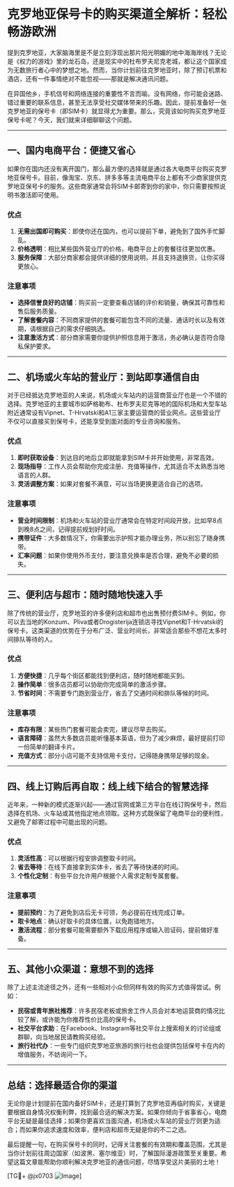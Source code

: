 # 克罗地亚保号卡的购买渠道全解析：轻松畅游欧洲

提到克罗地亚，大家脑海里是不是立刻浮现出那片阳光明媚的地中海海岸线？无论是《权力的游戏》里的龙石岛，还是现实中的杜布罗夫尼克老城，都让这个国家成为无数旅行者心中的梦想之地。然而，当你计划前往克罗地亚时，除了预订机票和酒店，还有一件事情绝对不能忽视——那就是解决通讯问题。

在异国他乡，手机信号和网络连接的重要性不言而喻。没有网络，你可能会迷路、错过重要的联系信息，甚至无法享受社交媒体带来的乐趣。因此，提前准备好一张克罗地亚的保号卡（即SIM卡）就显得尤为重要。那么，究竟该如何购买克罗地亚保号卡呢？今天，我们就来详细聊聊这个问题。

---

## 一、国内电商平台：便捷又省心

如果你在国内还没有离开国门，那么最方便的选择就是通过各大电商平台购买克罗地亚保号卡。目前，像淘宝、京东、拼多多等主流电商平台上都有不少商家提供克罗地亚保号卡的服务。这些商家通常会将SIM卡邮寄到你的家中，你只需要按照说明书激活即可使用。

### **优点**
1. **无需出国即可购买**：即使你还在国内，也可以提前下单，避免到了国外手忙脚乱。
2. **价格透明**：相比某些国外营业厅的价格，电商平台上的套餐往往更加优惠。
3. **服务保障**：大部分商家都会提供详细的使用说明，并且支持退换货，让你买得更放心。

### **注意事项**
- **选择信誉良好的店铺**：购买前一定要查看店铺的评价和销量，确保其可靠性和售后服务质量。
- **了解套餐内容**：不同商家提供的套餐可能包含不同的流量、通话时长以及有效期，请根据自己的需求仔细挑选。
- **注意激活方式**：部分商家需要你提供护照信息用于激活，务必确认是否符合隐私保护要求。

---

## 二、机场或火车站的营业厅：到站即享通信自由

对于已经抵达克罗地亚的人来说，机场或火车站内的运营商营业厅也是一个不错的选择。克罗地亚的主要城市如萨格勒布、杜布罗夫尼克等地的国际机场和大型车站附近通常设有Vipnet、T-Hrvatski和A1三家主要运营商的营业网点。这些营业厅不仅可以直接买到保号卡，还能享受到面对面的专业咨询和服务。

### **优点**
1. **即时获取设备**：到达目的地后立即就能拿到SIM卡并开始使用，非常高效。
2. **现场指导**：工作人员会帮助你完成注册、充值等操作，尤其适合不太熟悉当地语言的人群。
3. **灵活调整方案**：如果对套餐不满意，可以当场更换更适合自己的选项。

### **注意事项**
- **营业时间限制**：机场和火车站的营业厅通常会在特定时间段开放，比如早8点到晚8点之间，记得提前规划好时间。
- **携带证件**：大多数情况下，你需要出示护照才能办理业务，所以别忘了随身携带。
- **汇率问题**：如果你使用外币支付，要注意兑换率是否合理，避免不必要的损失。

---

## 三、便利店与超市：随时随地快速入手

除了传统的营业厅，克罗地亚的许多便利店和超市也出售预付费SIM卡。例如，你可以去当地的Konzum、Pliva或者Drogisterija连锁店寻找Vipnet和T-Hrvatski的保号卡。这类渠道的优势在于分布广泛、营业时间长，非常适合那些不想花太多时间排队等待的人。

### **优点**
1. **方便快捷**：几乎每个街区都能找到便利店，随时随地都能买到。
2. **操作简单**：很多店员都可以协助你完成简单的激活步骤。
3. **节省时间**：不需要专门跑到营业厅，省去了交通时间和排队等候的时间。

### **注意事项**
- **库存有限**：某些热门套餐可能会卖完，建议尽早去购买。
- **语言障碍**：虽然大多数店员能听懂基本英语，但为了减少麻烦，最好提前打印一份简单的翻译卡片。
- **充值方式**：部分小店可能不支持信用卡支付，记得随身携带足够的现金。

---

## 四、线上订购后再自取：线上线下结合的智慧选择

近年来，一种新的模式逐渐兴起——通过官网或第三方平台在线订购保号卡，然后选择在机场、火车站或其他指定地点领取。这种方式既保留了电商平台的便利性，又避免了邮寄过程中可能出现的问题。

### **优点**
1. **灵活性高**：可以根据行程安排调整取卡时间。
2. **省去等待**：在线下直接拿到实体卡，省去了等待快递的时间。
3. **个性化定制**：有些平台允许用户根据个人需求定制专属套餐。

### **注意事项**
- **提前预约**：为了避免到店后无卡可领，务必提前在线完成订单。
- **取卡地点**：确认好取卡的具体位置，以免跑错地方。
- **激活流程**：部分套餐可能需要额外下载应用程序或输入验证码，提前做好准备。

---

## 五、其他小众渠道：意想不到的选择

除了上述主流途径之外，还有一些相对小众但同样有效的购买方式值得尝试。例如：
- **民宿或青年旅社推荐**：许多民宿老板或旅舍工作人员会对本地运营商的情况比较了解，或许能为你推荐性价比高的保号卡。
- **社交平台求助**：在Facebook、Instagram等社交平台上搜索相关的讨论组或群聊，向当地居民请教购买经验。
- **旅行社代办**：一些专门组织克罗地亚旅游的旅行社也会提供包括保号卡在内的增值服务，不妨询问一下。

---

## 总结：选择最适合你的渠道

无论你是计划提前在国内备好SIM卡，还是打算到了克罗地亚再临时购买，关键是要根据自身情况权衡利弊，找到最合适的解决方案。如果你倾向于省事省心，电商平台无疑是最佳选择；如果你更喜欢当面沟通，机场或火车站的营业厅则更为适合；而如果你追求速度和效率，便利店和超市无疑是你的不二之选。

最后提醒一句，在购买保号卡的同时，记得关注套餐的有效期和覆盖范围，尤其是当你计划前往周边国家（如波黑、塞尔维亚）时，了解国际漫游政策至关重要。希望这篇文章能帮助你顺利解决克罗地亚的通信问题，尽情享受这片美丽的土地！

[TG💪+ @jx0703 ![Image](https://github.com/user-attachments/assets/dbca1d08-cadb-493c-b0ec-ad6f7a83f270)]